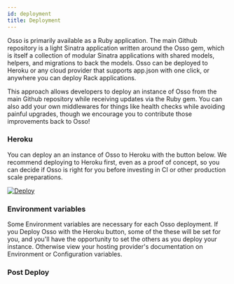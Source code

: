 ```yaml
---
id: deployment
title: Deployment
---
```


Osso is primarily available as a Ruby application. The main Github repository 
is a light Sinatra application written around the Osso gem, which is itself 
a collection of modular Sinatra applications with shared models, helpers, and migrations 
to back the models. Osso can be deployed to Heroku or any cloud provider that 
supports app.json with one click, or anywhere you can deploy Rack applications.

This approach allows developers to deploy an instance of Osso from the main 
Github repository while receiving updates via the Ruby gem. You can also add 
your own middlewares for things like health checks while avoiding painful 
upgrades, though we encourage you to contribute those improvements back to 
Osso!

### Heroku

You can deploy an an instance of Osso to Heroku with the button below. We 
recommend deploying to Heroku first, even as a proof of concept, so you 
can decide if Osso is right for you before investing in CI or other 
production scale preparations. 

[![Deploy](https://www.herokucdn.com/deploy/button.svg)](https://heroku.com/deploy)


### Environment variables

Some Environment variables are necessary for each Osso deployment. If you 
Deploy Osso with the Heroku button, some of the these will be set for you,
and you'll have the opportunity to set the others as you deploy your instance. 
Otherwise view your hosting provider's documentation on Environment or 
Configuration variables.



### Post Deploy



